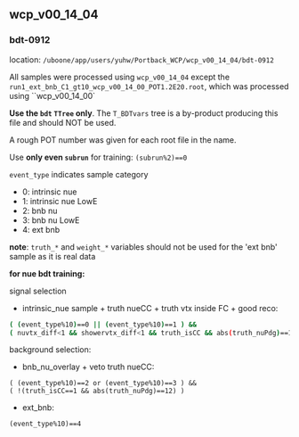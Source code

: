 ## wcp_v00_14_04
### bdt-0912

location: `/uboone/app/users/yuhw/Portback_WCP/wcp_v00_14_04/bdt-0912`

All samples were processed using `wcp_v00_14_04` except the `run1_ext_bnb_C1_gt10_wcp_v00_14_00_POT1.2E20.root`, which was processed using ``wcp_v00_14_00`

**Use the `bdt` `TTree` only**. The `T_BDTvars` tree is a by-product producing this file and should NOT be used.

A rough POT number was given for each root file in the name.

Use **only even `subrun`** for training: `(subrun%2)==0`

`event_type` indicates sample category

- 0: intrinsic nue
- 1: intrinsic nue LowE
- 2: bnb nu
- 3: bnb nu LowE
- 4: ext bnb

**note**: `truth_*` and `weight_*` variables should not be used for the 'ext bnb' sample as it is real data



**for nue bdt training:**

signal selection

- intrinsic_nue sample + truth nueCC + truth vtx inside FC + good reco:

```bash
( (event_type%10)==0 || (event_type%10)==1 ) &&
( nuvtx_diff<1 && showervtx_diff<1 && truth_isCC && abs(truth_nuPdg)==12 && truth_vtxInside )
```

background selection:

- bnb_nu_overlay + veto truth nueCC:

```
( (event_type%10)==2 or (event_type%10)==3 ) &&
( !(truth_isCC==1 && abs(truth_nuPdg)==12) )
```

- ext_bnb:

```
(event_type%10)==4
```



